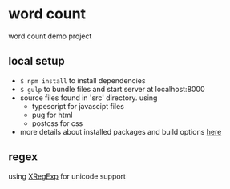 # word count
word count demo project

## local setup
* `$ npm install` to install dependencies
* `$ gulp` to bundle files and start server at localhost:8000
* source files found in 'src' directory. using
    * typescript for javascipt files
    * pug for html
    * postcss for css
* more details about installed packages and build options [here](https://github.com/hadhadhadhadabettereffect/static-frontend-template)

## regex
using [XRegExp](http://xregexp.com/api/) for unicode support